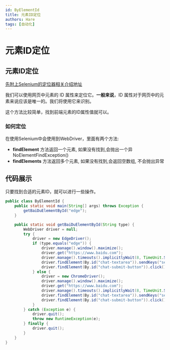 ```yaml
---
id: ByElementId
title: 元素ID定位
authors: Hare
tags: [自动化]
---
```


# 元素ID定位

## 元素ID定位

[先附上Selenium的定位器相关介绍地址](https://www.selenium.dev/zh-cn/documentation/webdriver/elements/locators/)

我们可以使用网页中元素的 ID 属性来定位它。**一般来说**，ID 属性对于网页中的元素来说应该是唯一的。我们将使用它来识别。

这个方法比较简单，找到前端元素的ID属性值就可以。

### 如何定位

在使用Selenium中会使用到WebDriver，里面有两个方法: 
* **findElement** 方法返回一个元素, 如果没有找到,会抛出一个异 NoElementFindException()
* **findElements** 方法返回多个元素, 如果没有找到,会返回空数组, 不会抛出异常

## 代码展示
只要找到合适的元素ID，就可以进行一些操作。
~~~java
public class ByElementId {
    public static void main(String[] args) throws Exception {
        getBaiDuElementById("edge");
    }

    public static void getBaiDuElementById(String type) {
        WebDriver driver = null;
        try {
            driver = new EdgeDriver();
            if (type.equals("edge")) {
                driver.manage().window().maximize();
                driver.get("https://www.baidu.com");
                driver.manage().timeouts().implicitlyWait(8, TimeUnit.SECONDS);
                driver.findElement(By.id("chat-textarea")).sendKeys("selenium");
                driver.findElement(By.id("chat-submit-button")).click();
            } else {
                driver = new ChromeDriver();
                driver.manage().window().maximize();
                driver.get("https://www.baidu.com");
                driver.manage().timeouts().implicitlyWait(8, TimeUnit.SECONDS);
                driver.findElement(By.id("chat-textarea")).sendKeys("selenium");
                driver.findElement(By.id("chat-submit-button")).click();
            }
        } catch (Exception e) {
            driver.quit();
            throw new RuntimeException(e);
        } finally {
            driver.quit();
        }
    }
}
~~~